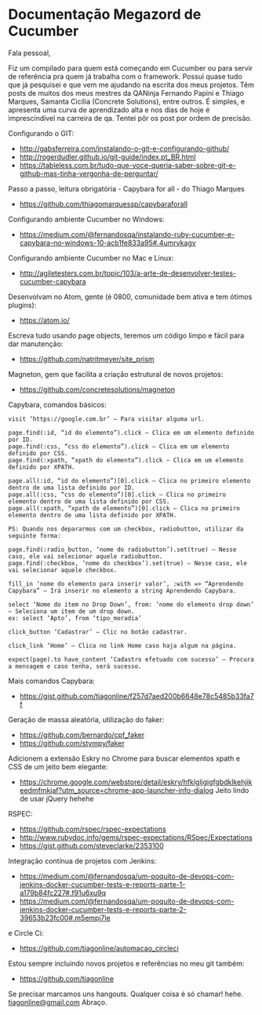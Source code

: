 # Documentação Megazord de Cucumber

Fala pessoal,

Fiz um compilado para quem está começando em Cucumber ou para servir de referência pra quem já trabalha com o framework.
Possui quase tudo que já pesquisei e que vem me ajudando na escrita dos meus projetos. Têm posts de muitos dos meus mestres da QANinja Fernando Papini e Thiago Marques, Samanta Cicília (Concrete Solutions), entre outros.
É simples, e apresenta uma curva de aprendizado alta e nos dias de hoje é imprescindível na carreira de qa. Tentei pôr os post por ordem de precisão.


Configurando o GIT:
- http://gabsferreira.com/instalando-o-git-e-configurando-github/
- http://rogerdudler.github.io/git-guide/index.pt_BR.html
- https://tableless.com.br/tudo-que-voce-queria-saber-sobre-git-e-github-mas-tinha-vergonha-de-perguntar/

Passo a passo, leitura obrigatória - Capybara for all - do Thiago Marques
- https://github.com/thiagomarquessp/capybaraforall

Configurando ambiente Cucumber no Windows:
- https://medium.com/@fernandosqa/instalando-ruby-cucumber-e-capybara-no-windows-10-acb1fe833a95#.4umrvkagv

Configurando ambiente Cucumber no Mac e Linux:
- http://agiletesters.com.br/topic/103/a-arte-de-desenvolver-testes-cucumber-capybara

Desenvolvam no Atom, gente (é 0800, comunidade bem ativa e tem ótimos plugins):
- https://atom.io/

Escreva tudo usando page objects, teremos um código limpo e fácil para dar manutenção:
- https://github.com/natritmeyer/site_prism

Magneton, gem que facilita a criação estrutural de novos projetos:
- https://github.com/concretesolutions/magneton

Capybara, comandos básicos:
```
visit ‘https://google.com.br’ – Para visitar alguma url.

page.find(:id, “id do elemento”).click – Clica em um elemento definido por ID.
page.find(:css, “css do elemento”).click – Clica em um elemento definido por CSS.
page.find(:xpath, “xpath do elemento”).click – Clica em um elemento definido por XPATH.

page.all(:id, “id do elemento”)[0].click – Clica no primeiro elemento dentro de uma lista definido por ID.
page.all(:css, “css do elemento”)[0].click – Clica no primeiro elemento dentro de uma lista definido por CSS.
page.all(:xpath, “xpath do elemento”)[0].click – Clica no primeiro elemento dentro de uma lista definido por XPATH.

PS: Quando nos depararmos com um checkbox, radiobutton, utilizar da seguinte forma:

page.find(:radio_button, ‘nome do radiobutton’).set(true) – Nesse caso, ele vai selecionar aquele radiobutton.
page.find(:checkbox, ‘nome do checkbox’).set(true) – Nesse caso, ele vai selecionar aquele checkbox.

fill_in ‘nome do elemento para inserir valor’, :with => “Aprendendo Capybara” – Irá inserir no elemento a string Aprendendo Capybara.

select ‘Nome do item no Drop Down’, from: ‘nome do elemento drop down’ – Seleciona um item de um drop down.
ex: select ‘Apto’, from ‘tipo_moradia’

click_button ‘Cadastrar’ – Clic no botão cadastrar.

click_link ‘Home’ – Clica no link Home caso haja algum na página.

expect(page).to have_content ‘Cadastro efetuado com sucesso’ – Procura a mensagem e caso tenha, será sucesso.
```

Mais comandos Capybara:
- https://gist.github.com/tiagonline/f257d7aed200b6648e78c5485b33fa7f


Geração de massa aleatória, utilização do faker:
- https://github.com/bernardo/cpf_faker
- https://github.com/stympy/faker

Adicionem a extensão Eskry no Chrome para buscar elementos xpath e CSS de um jeito bem elegante:
- https://chrome.google.com/webstore/detail/eskry/hfklgljgigfgbdklkehjikeedmfmkjaf?utm_source=chrome-app-launcher-info-dialog
Jeito lindo de usar jQuery hehehe

RSPEC:
- https://github.com/rspec/rspec-expectations
- http://www.rubydoc.info/gems/rspec-expectations/RSpec/Expectations
- https://gist.github.com/steveclarke/2353100

Integração contínua de projetos com 
Jenkins:
- https://medium.com/@fernandosqa/um-poquito-de-devops-com-jenkins-docker-cucumber-tests-e-reports-parte-1-a179b84fc227#.f91u6xu9q
- https://medium.com/@fernandosqa/um-poquito-de-devops-com-jenkins-docker-cucumber-tests-e-reports-parte-2-39653b23fc00#.m5empj7le

e Circle Ci:
- https://github.com/tiagonline/automacao_circleci

Estou sempre incluindo novos projetos e referências no meu git também:
- https://github.com/tiagonline

Se precisar marcamos uns hangouts.
Qualquer coisa é só chamar! hehe.
tiagonline@gmail.com
Abraço.

